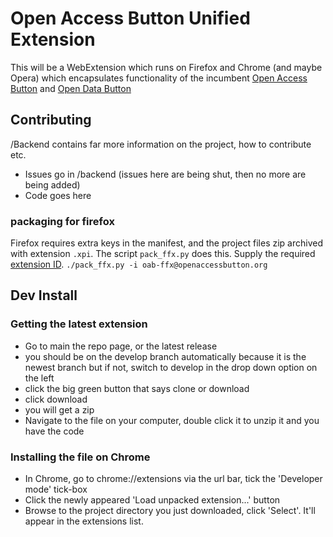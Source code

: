 Open Access Button Unified Extension
===============

This will be a WebExtension which runs on Firefox and Chrome (and maybe Opera) which encapsulates functionality of the incumbent [Open Access Button](https://github.com/OAButton/oab-chromeaddon) and [Open Data Button](https://github.com/OAButton/odb-chromeaddon)

## Contributing

/Backend contains far more information on the project, how to contribute etc. 

* Issues go in /backend (issues here are being shut, then no more are being added)
* Code goes here

### packaging for firefox

Firefox requires extra keys in the manifest, and the project files zip archived with extension ```.xpi```. The script ```pack_ffx.py``` does this. Supply the required [extension ID](https://developer.mozilla.org/en-US/Add-ons/Install_Manifests#id).
```./pack_ffx.py -i oab-ffx@openaccessbutton.org```

## Dev Install

### Getting the latest extension

* Go to main the repo page, or the latest release
* you should be on the develop branch automatically because it is the newest branch but if not, switch to develop in the drop down option on the left
* click the big green button that says clone or download
* click download
* you will get a zip
* Navigate to the file on your computer, double click it to unzip it and you have the code

### Installing the file on Chrome

* In Chrome, go to chrome://extensions via the url bar, tick the 'Developer mode' tick-box
* Click the newly appeared 'Load unpacked extension...' button
* Browse to the project directory you just downloaded, click 'Select'. It'll appear in the extensions list.
 
